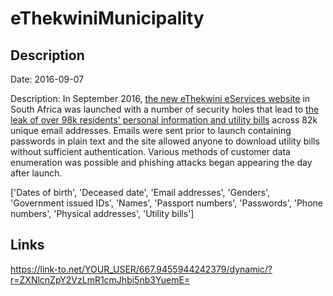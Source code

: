 # eThekwiniMunicipality

## Description

Date: 2016-09-07

Description:
In September 2016, <a href="http://eservices.durban.gov.za" target="_blank" rel="noopener">the new eThekwini eServices website</a> in South Africa was launched with a number of security holes that lead to <a href="http://mybroadband.co.za/news/security/179064-ethekwini-municipality-leaking-private-details-of-over-300000-residents.html" target="_blank" rel="noopener">the leak of over 98k residents' personal information and utility bills</a> across 82k unique email addresses. Emails were sent prior to launch containing passwords in plain text and the site allowed anyone to download utility bills without sufficient authentication. Various methods of customer data enumeration was possible and phishing attacks began appearing the day after launch.


['Dates of birth', 'Deceased date', 'Email addresses', 'Genders', 'Government issued IDs', 'Names', 'Passport numbers', 'Passwords', 'Phone numbers', 'Physical addresses', 'Utility bills']

## Links

https://link-to.net/YOUR_USER/667.9455944242379/dynamic/?r=ZXNlcnZpY2VzLmR1cmJhbi5nb3YuemE=